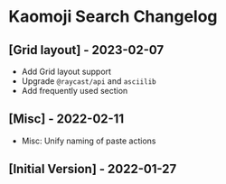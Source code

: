 # Kaomoji Search Changelog

## [Grid layout] - 2023-02-07

- Add Grid layout support
- Upgrade `@raycast/api` and `asciilib`
- Add frequently used section

## [Misc] - 2022-02-11

- Misc: Unify naming of paste actions

## [Initial Version] - 2022-01-27
